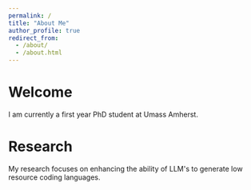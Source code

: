 ```yaml
---
permalink: /
title: "About Me"
author_profile: true
redirect_from: 
  - /about/
  - /about.html
---
```


Welcome
======
I am currently a first year PhD student at Umass Amherst. 

Research
======
My research focuses on enhancing the ability of LLM's to generate low resource coding languages. 

